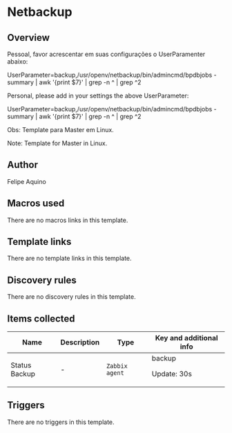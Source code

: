 # Netbackup

## Overview

Pessoal, favor acrescentar em suas configurações o UserParamenter abaixo:


UserParameter=backup,/usr/openv/netbackup/bin/admincmd/bpdbjobs -summary | awk '{print $7}' | grep -n ^ | grep ^2


 


 


Personal, please add in your settings the above UserParameter:


UserParameter=backup,/usr/openv/netbackup/bin/admincmd/bpdbjobs -summary | awk '{print $7}' | grep -n ^ | grep ^2


 


 


Obs: Template para Master em Linux.


Note: Template for Master in Linux.

## Author

Felipe Aquino

## Macros used

There are no macros links in this template.

## Template links

There are no template links in this template.

## Discovery rules

There are no discovery rules in this template.

## Items collected

|Name|Description|Type|Key and additional info|
|----|-----------|----|----|
|Status Backup|<p>-</p>|`Zabbix agent`|backup<p>Update: 30s</p>|
## Triggers

There are no triggers in this template.


